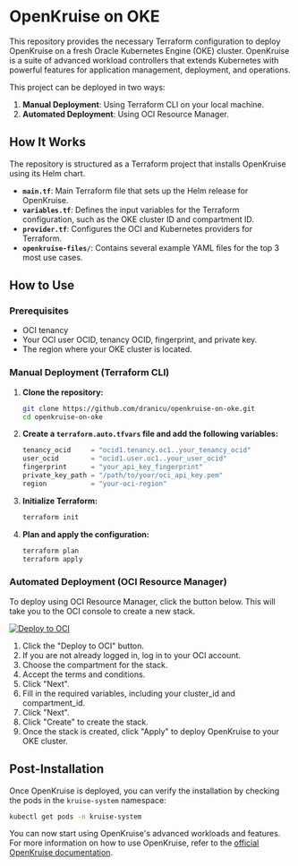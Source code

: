 # OpenKruise on OKE

This repository provides the necessary Terraform configuration to deploy OpenKruise on a fresh Oracle Kubernetes Engine (OKE) cluster. OpenKruise is a suite of advanced workload controllers that extends Kubernetes with powerful features for application management, deployment, and operations.

This project can be deployed in two ways:
1.  **Manual Deployment**: Using Terraform CLI on your local machine.
2.  **Automated Deployment**: Using OCI Resource Manager.

## How It Works

The repository is structured as a Terraform project that installs OpenKruise using its Helm chart.

-   **`main.tf`**: Main Terraform file that sets up the Helm release for OpenKruise.
-   **`variables.tf`**: Defines the input variables for the Terraform configuration, such as the OKE cluster ID and compartment ID.
-   **`provider.tf`**: Configures the OCI and Kubernetes providers for Terraform.
-   **`openkruise-files/`**: Contains several example YAML files for the top 3 most use cases.

## How to Use

### Prerequisites

*   OCI tenancy
*   Your OCI user OCID, tenancy OCID, fingerprint, and private key.
*   The region where your OKE cluster is located.

### Manual Deployment (Terraform CLI)

1.  **Clone the repository:**
    ```sh
    git clone https://github.com/dranicu/openkruise-on-oke.git
    cd openkruise-on-oke
    ```

2.  **Create a `terraform.auto.tfvars` file and add the following variables:**
    ```tfvars
    tenancy_ocid     = "ocid1.tenancy.oc1..your_tenancy_ocid"
    user_ocid        = "ocid1.user.oc1..your_user_ocid"
    fingerprint      = "your_api_key_fingerprint"
    private_key_path = "/path/to/your/oci_api_key.pem"
    region           = "your-oci-region"
    ```

3.  **Initialize Terraform:**
    ```sh
    terraform init
    ```

4.  **Plan and apply the configuration:**
    ```sh
    terraform plan
    terraform apply
    ```

### Automated Deployment (OCI Resource Manager)

To deploy using OCI Resource Manager, click the button below. This will take you to the OCI console to create a new stack.

[![Deploy to OCI](https://oci-resourcemanager-plugin.plugins.oci.oraclecloud.com/latest/deploy-to-oracle-cloud.svg)](https://cloud.oracle.com/resourcemanager/stacks/create?zioUrl=https://github.com/dranicu/openkruise-on-oke/archive/refs/heads/main.zip)

1.  Click the "Deploy to OCI" button.
2.  If you are not already logged in, log in to your OCI account.
3.  Choose the compartment for the stack.
4.  Accept the terms and conditions.
5.  Click "Next".
6.  Fill in the required variables, including your cluster\_id and compartment\_id.
7.  Click "Next".
8.  Click "Create" to create the stack.
9.  Once the stack is created, click "Apply" to deploy OpenKruise to your OKE cluster.

## Post-Installation

Once OpenKruise is deployed, you can verify the installation by checking the pods in the `kruise-system` namespace:

```sh
kubectl get pods -n kruise-system
```

You can now start using OpenKruise's advanced workloads and features. For more information on how to use OpenKruise, refer to the [official OpenKruise documentation](https://openkruise.io/docs/).
